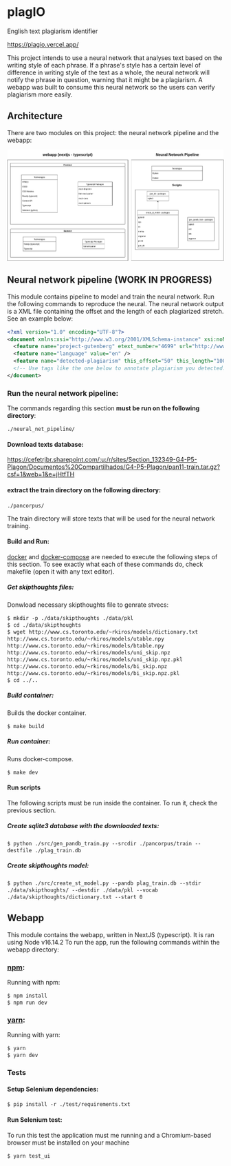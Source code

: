 # plagIO

English text plagiarism identifier

<https://plagio.vercel.app/>

This project intends to use a neural network that analyses text based on the writing style of each phrase. If a phrase's style has a certain level of difference in writing style of the text as a whole, the neural network will notify the phrase in question, warning that it might be a plagiarism. A webapp was built to consume this neural network so the users can verify plagiarism more easily.

## Architecture

There are two modules on this project: the neural network pipeline and the webapp:

![technology_diagram_not_found](./docs/technology_diagram.png)

## Neural network pipeline (WORK IN PROGRESS)

This module contains pipeline to model and train the neural network. Run the following commands to reproduce the neural. The neural network output is a XML file containing the offset and the length of each plagiarized stretch. See an example below:

```xml
<?xml version="1.0" encoding="UTF-8"?>
<document xmlns:xsi="http://www.w3.org/2001/XMLSchema-instance" xsi:noNamespaceSchemaLocation="http://www.uni-weimar.de/medien/webis/research/corpora/pan-pc-09/document.xsd" reference="suspicious-document00001.txt">
  <feature name="project-gutenberg" etext_number="4699" url="http://www.gutenberg.org/dirs/etext03/wenev11.txt" />
  <feature name="language" value="en" />
  <feature name="detected-plagiarism" this_offset="50" this_length="1000" />
  <!-- Use tags like the one below to annotate plagiarism you detected. -->
</document>
```

### Run the neural network pipeline:

The commands regarding this section **must be run on the following directory**:

```
./neural_net_pipeline/
```

#### Download texts database:

https://cefetrjbr.sharepoint.com/:u:/r/sites/Section_132349-G4-P5-Plagon/Documentos%20Compartilhados/G4-P5-Plagon/pan11-train.tar.gz?csf=1&web=1&e=jHtfTH

#### extract the train directory on the following directory:

```
./pancorpus/
```

The train directory will store texts that will be used for the neural network training.

#### Build and Run:

[docker](https://docs.docker.com/engine/) and [docker-compose](https://docs.docker.com/compose/) are needed to execute the following steps of this section. To see exactly what each of these commands do, check makefile (open it with any text editor).

##### Get skipthoughts files:

Donwload necessary skipthoughts file to genrate stvecs:

```
$ mkdir -p ./data/skipthoughts ./data/pkl
$ cd ./data/skipthoughts
$ wget http://www.cs.toronto.edu/~rkiros/models/dictionary.txt http://www.cs.toronto.edu/~rkiros/models/utable.npy http://www.cs.toronto.edu/~rkiros/models/btable.npy http://www.cs.toronto.edu/~rkiros/models/uni_skip.npz http://www.cs.toronto.edu/~rkiros/models/uni_skip.npz.pkl http://www.cs.toronto.edu/~rkiros/models/bi_skip.npz http://www.cs.toronto.edu/~rkiros/models/bi_skip.npz.pkl
$ cd ../..
```

##### Build container:

Builds the docker container.

```
$ make build
```

##### Run container:

Runs docker-compose.

```
$ make dev
```

#### Run scripts

The following scripts must be run inside the container. To run it, check the previous section.

##### Create sqlite3 database with the downloaded texts:

```
$ python ./src/gen_pandb_train.py --srcdir ./pancorpus/train --destfile ./plag_train.db
```

##### Create skipthoughts model:

```
$ python ./src/create_st_model.py --pandb plag_train.db --stdir ./data/skipthoughts/ --destdir ./data/pkl --vocab ./data/skipthoughts/dictionary.txt --start 0
```

## Webapp

This module contains the webapp, written in NextJS (typescript). It is ran using Node v16.14.2
To run the app, run the following commands within the webapp directory:

### [npm](https://docs.npmjs.com/downloading-and-installing-node-js-and-npm):

Running with npm:

```
$ npm install
$ npm run dev
```

### [yarn](https://yarnpkg.com/getting-started/install):

Running with yarn:

```
$ yarn
$ yarn dev
```

### Tests

#### Setup Selenium dependencies:

```
$ pip install -r ./test/requirements.txt
```

#### Run Selenium test:

To run this test the application must me running and a Chromium-based browser must be installed on your machine

```
$ yarn test_ui
```

